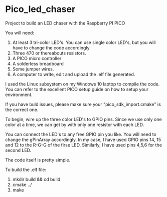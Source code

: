 # Pico_led_chaser
Project to build an LED chaser with the Raspberry PI PICO

You will need:

1. At least 3 tri-color LED's. You can use single color LED's, but you will have to change the code accordingly
2. Three 470 or thereabouts resistors.
3. A PICO micro controller
4. A solderless breadboard
5. Some jumper wires.
6. A computer to write, edit and upload the .elf file generated. 

I used the Linux subsystem on my Windows 10 laptop to compile the code. You can refer to the excellent PICO setup guide on how to setup your environment.

If you have buld issues, please make sure your "pico_sdk_import.cmake" is the correct one.

To begin, wire up the three color LED's to GPIO pins. Since we use only one color at a time, we can get by with only one resistor with each LED. 

You can connect the LED's to any free GPIO pin you like. You will need to change the gPinArray accordingly. In my case, I have used GPIO pins 14, 15 and 12 to the R-G-G of the firse LED. Similarly, I have used pins 4,5,6 for the second LED. 

The code itself is pretty simple.

To build the .elf file:

1.  mkdir build && cd build
2.  cmake ../
3.  make


